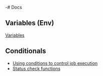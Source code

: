 -# Docs

## Variables (Env)
  [Variables](https://docs.github.com/en/actions/learn-github-actions/variables#about-variables)

## Conditionals
- [Using conditions to control job execution](https://docs.github.com/en/actions/using-jobs/using-conditions-to-control-job-execution)
- [Status check functions](https://docs.github.com/en/actions/learn-github-actions/expressions#status-check-functions)
